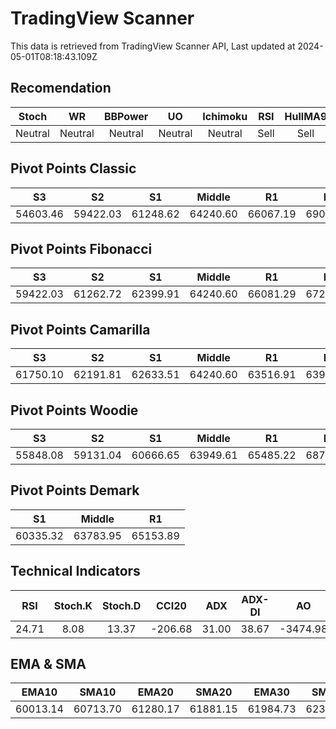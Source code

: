 # TradingView Scanner
This data is retrieved from TradingView Scanner API, Last updated at 2024-05-01T08:18:43.109Z

## Recomendation
| Stoch | WR | BBPower | UO | Ichimoku | RSI | HullMA9 |
| :---: | :---: | :---: | :---: | :---: | :---: | :---: |
| Neutral | Neutral | Neutral | Neutral | Neutral | Sell | Sell |

## Pivot Points Classic
| S3 | S2 | S1 | Middle | R1 | R2 | R3 |
| :---: | :---: | :---: | :---: | :---: | :---: | :---: |
| 54603.46 | 59422.03 | 61248.62 | 64240.60 | 66067.19 | 69059.17 | 73877.74 |

## Pivot Points Fibonacci
| S3 | S2 | S1 | Middle | R1 | R2 | R3 |
| :---: | :---: | :---: | :---: | :---: | :---: | :---: |
| 59422.03 | 61262.72 | 62399.91 | 64240.60 | 66081.29 | 67218.48 | 69059.17 |

## Pivot Points Camarilla
| S3 | S2 | S1 | Middle | R1 | R2 | R3 |
| :---: | :---: | :---: | :---: | :---: | :---: | :---: |
| 61750.10 | 62191.81 | 62633.51 | 64240.60 | 63516.91 | 63958.61 | 64400.32 |

## Pivot Points Woodie
| S3 | S2 | S1 | Middle | R1 | R2 | R3 |
| :---: | :---: | :---: | :---: | :---: | :---: | :---: |
| 55848.08 | 59131.04 | 60666.65 | 63949.61 | 65485.22 | 68768.18 | 70303.79 |

## Pivot Points Demark
| S1 | Middle | R1 |
| :---: | :---: | :---: |
| 60335.32 | 63783.95 | 65153.89 |

## Technical Indicators
| RSI | Stoch.K | Stoch.D | CCI20 | ADX | ADX-DI | AO | Mom | MACD | MACD | W.R | HullMA9 |
| :---: | :---: | :---: | :---: | :---: | :---: | :---: | :---: | :---: | :---: | :---: | :---: |
| 24.71 | 8.08 | 13.37 | -206.68 | 31.00 | 38.67 | -3474.98 | -5913.07 | -1387.29 | -861.11 | -98.96 | 57714.31 |

## EMA & SMA
| EMA10 | SMA10 | EMA20 | SMA20 | EMA30 | SMA30 | EMA50 | SMA50 | EMA100 | SMA100 | EMA200 | SMA200 |
| :---: | :---: | :---: | :---: | :---: | :---: | :---: | :---: | :---: | :---: | :---: | :---: |
| 60013.14 | 60713.70 | 61280.17 | 61881.15 | 61984.73 | 62370.86 | 62818.60 | 63471.64 | 63987.77 | 63789.01 | 64810.51 | 66166.66 |